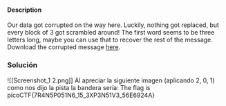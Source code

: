 #### Description

Our data got corrupted on the way here. Luckily, nothing got replaced, but every block of 3 got scrambled around! The first word seems to be three letters long, maybe you can use that to recover the rest of the message. Download the corrupted message [here](https://artifacts.picoctf.net/c/191/message.txt).

### Solución
![[Screenshot_1 2.png]] 
Al apreciar la siguiente imagen (aplicando 2, 0, 1) como nos dijo la pista la bandera sería:
The flag is picoCTF{7R4N5P051N6_15_3XP3N51V3_56E6924A}